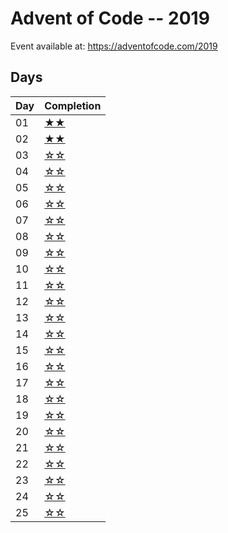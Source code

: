 # Advent of Code -- 2019

Event available at: <https://adventofcode.com/2019>

## Days

|Day|Completion|
|---|----------|
|01|[★★](day_01/readme.md)|
|02|[★★](day_02/readme.md)|
|03|[☆☆](day_03/readme.md)|
|04|[☆☆](day_04/readme.md)|
|05|[☆☆](day_05/readme.md)|
|06|[☆☆](day_06/readme.md)|
|07|[☆☆](day_07/readme.md)|
|08|[☆☆](day_08/readme.md)|
|09|[☆☆](day_09/readme.md)|
|10|[☆☆](day_10/readme.md)|
|11|[☆☆](day_11/readme.md)|
|12|[☆☆](day_12/readme.md)|
|13|[☆☆](day_13/readme.md)|
|14|[☆☆](day_14/readme.md)|
|15|[☆☆](day_15/readme.md)|
|16|[☆☆](day_16/readme.md)|
|17|[☆☆](day_17/readme.md)|
|18|[☆☆](day_18/readme.md)|
|19|[☆☆](day_19/readme.md)|
|20|[☆☆](day_20/readme.md)|
|21|[☆☆](day_21/readme.md)|
|22|[☆☆](day_22/readme.md)|
|23|[☆☆](day_23/readme.md)|
|24|[☆☆](day_24/readme.md)|
|25|[☆☆](day_25/readme.md)|
